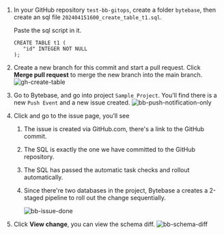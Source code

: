 1. In your GitHub repository `test-bb-gitops`, create a folder `bytebase`, then create an sql file `202404151600_create_table_t1.sql`.

   Paste the sql script in it.

   ```text
   CREATE TABLE t1 (
      "id" INTEGER NOT NULL
   );
   ```

1. Create a new branch for this commit and start a pull request. Click **Merge pull request** to merge the new branch into the main branch.
   ![gh-create-table](/content/docs/tutorials/database-change-management-share/gh-create-table.webp)

1. Go to Bytebase, and go into project `Sample Project`. You’ll find there is a new `Push Event` and a new issue created.
   ![bb-push-notification-only](/content/docs/tutorials/database-change-management-share/bb-push-notification-only.webp)

1. Click and go to the issue page, you’ll see

   1. The issue is created via GitHub.com, there's a link to the GitHub commit.
   1. The SQL is exactly the one we have committed to the GitHub repository.
   1. The SQL has passed the automatic task checks and rollout automatically.
   1. Since there're two databases in the project, Bytebase a creates a 2-staged pipeline to roll out the change sequentially.

      ![bb-issue-done](/content/docs/tutorials/database-change-management-share/bb-issue-done###db###.webp)

1. Click **View change**, you can view the schema diff.
   ![bb-schema-diff](/content/docs/tutorials/database-change-management-share/bb-schema-diff###db###.webp)
